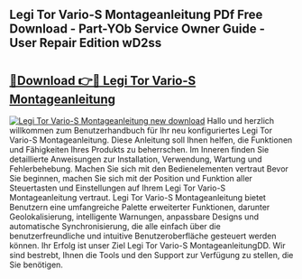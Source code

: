 ## Legi Tor Vario-S Montageanleitung PDf Free Download - Part-YOb Service Owner Guide - User Repair Edition wD2ss

# <h2><a href="http://df7ee64.blite.top/?on=Legi+Tor+Vario-S+Montageanleitung">🔗Download 👉🔴 Legi Tor Vario-S Montageanleitung</a></h2>

[![Legi Tor Vario-S Montageanleitung new download](https://i.imgur.com/lujVjoI.png)](http://df7ee64.blite.top/?on=Legi+Tor+Vario-S+Montageanleitung)
Hallo und herzlich willkommen zum Benutzerhandbuch für Ihr neu konfiguriertes Legi Tor Vario-S Montageanleitung. Diese Anleitung soll Ihnen helfen, die Funktionen und Fähigkeiten Ihres Produkts zu beherrschen. Im Inneren finden Sie detaillierte Anweisungen zur Installation, Verwendung, Wartung und Fehlerbehebung. Machen Sie sich mit den Bedienelementen vertraut Bevor Sie beginnen, machen Sie sich mit der Position und Funktion aller Steuertasten und Einstellungen auf Ihrem Legi Tor Vario-S Montageanleitung vertraut. Legi Tor Vario-S Montageanleitung bietet Benutzern eine umfangreiche Palette erweiterter Funktionen, darunter Geolokalisierung, intelligente Warnungen, anpassbare Designs und automatische Synchronisierung, die alle einfach über die benutzerfreundliche und intuitive Benutzeroberfläche gesteuert werden können. Ihr Erfolg ist unser Ziel Legi Tor Vario-S MontageanleitungDD. Wir sind bestrebt, Ihnen die Tools und den Support zur Verfügung zu stellen, die Sie benötigen.

